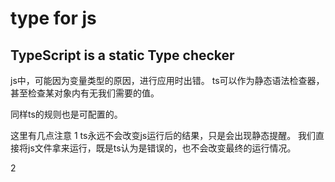 # type for js

## TypeScript is a static Type checker

js中，可能因为变量类型的原因，进行应用时出错。
ts可以作为静态语法检查器，甚至检查某对象内有无我们需要的值。

同样ts的规则也是可配置的。

这里有几点注意
1 ts永远不会改变js运行后的结果，只是会出现静态提醒。
我们直接将js文件拿来运行，既是ts认为是错误的，也不会改变最终的运行情况。

2
